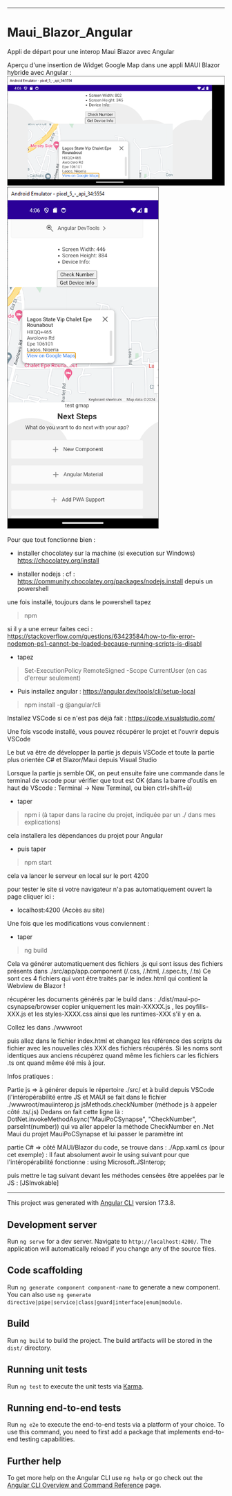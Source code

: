--------------------------------------------

# Maui_Blazor_Angular
Appli de départ pour une interop Maui Blazor avec Angular

Aperçu d'une insertion de Widget Google Map dans une appli MAUI Blazor hybride avec Angular :
[![PLG01](img/portrait.png)](img/portrait.png)
[![PLG02](img/paysage.png)](img/paysage.png)

Pour que tout fonctionne bien : 
- installer chocolatey sur la machine (si execution sur Windows)
https://chocolatey.org/install

- installer nodejs :  cf : 
https://community.chocolatey.org/packages/nodejs.install
depuis un powershell

une fois installé, toujours dans le powershell tapez 
>npm

si il y a une erreur faites ceci :
https://stackoverflow.com/questions/63423584/how-to-fix-error-nodemon-ps1-cannot-be-loaded-because-running-scripts-is-disabl

- tapez 
> Set-ExecutionPolicy RemoteSigned -Scope CurrentUser 
(en cas d'erreur seulement)

- Puis installez angular : 
https://angular.dev/tools/cli/setup-local

> npm install -g @angular/cli


Installez VSCode si ce n'est pas déjà fait : 
https://code.visualstudio.com/

Une fois vscode installé, vous pouvez récupérer le projet et l'ouvrir depuis VSCode

Le but va être de développer la partie js depuis VSCode et toute la partie plus orientée C# et Blazor/Maui depuis Visual Studio

Lorsque la partie js semble OK, on peut ensuite faire une commande dans le terminal de vscode pour vérifier que tout est OK (dans la barre d'outils en haut de VScode : Terminal -> New Terminal, ou bien ctrl+shift+ù)

- taper 
> npm i
(à taper dans la racine du projet, indiquée par un ./ dans mes explications)

cela installera les dépendances du projet pour Angular

- puis taper 
> npm start

cela va lancer le serveur en local sur le port 4200

pour tester le site si votre navigateur n'a pas automatiquement ouvert la page cliquer ici : 
- localhost:4200
(Accès au site)

Une fois que les modifications vous conviennent : 

- taper 
> ng build

Cela va générer automatiquement des fichiers .js qui sont issus des fichiers présents dans ./src/app/app.component (/.css, /.html, /.spec.ts, /.ts)
Ce sont ces 4 fichiers qui vont être traités par le index.html qui contient la Webview de Blazor !

récupérer les documents générés par le build dans : ./dist/maui-po-csynapse/browser
copier uniquement les main-XXXXX.js , les poyfills-XXX.js et les styles-XXXX.css ainsi que les runtimes-XXX s'il y en a.

Collez les dans ./wwwroot 

puis allez dans le fichier index.html et changez les référence des scripts du fichier avec les nouvelles clés XXX des fichiers récupérés.
Si les noms sont identiques aux anciens récupérez quand même les fichiers car les fichiers .ts ont quand même été mis à jour.



Infos pratiques :

Partie js => à générer depuis le répertoire ./src/ et à build depuis VSCode (l'intéropérabilité entre JS et MAUI se fait dans le fichier ./wwwroot/mauiinterop.js 
jsMethods.checkNumber (méthode js à appeler côté .ts/.js) 
Dedans on fait cette ligne là : DotNet.invokeMethodAsync("MauiPoCSynapse", "CheckNumber", parseInt(number))
qui va aller appeler la méthode CheckNumber en .Net Maui du projet MauiPoCSynapse et lui passer le paramètre int

partie C# => côté MAUI/Blazor du code, se trouve dans : ./App.xaml.cs (pour cet exemple) : 
Il faut absolument avoir le using suivant pour que l'intéropérabilité fonctionne : 
using Microsoft.JSInterop;

puis mettre le tag suivant devant les méthodes censées être appelées par le JS : 
   [JSInvokable]
   
--------------------------------------


This project was generated with [Angular CLI](https://github.com/angular/angular-cli) version 17.3.8.

## Development server

Run `ng serve` for a dev server. Navigate to `http://localhost:4200/`. The application will automatically reload if you change any of the source files.

## Code scaffolding

Run `ng generate component component-name` to generate a new component. You can also use `ng generate directive|pipe|service|class|guard|interface|enum|module`.

## Build

Run `ng build` to build the project. The build artifacts will be stored in the `dist/` directory.

## Running unit tests

Run `ng test` to execute the unit tests via [Karma](https://karma-runner.github.io).

## Running end-to-end tests

Run `ng e2e` to execute the end-to-end tests via a platform of your choice. To use this command, you need to first add a package that implements end-to-end testing capabilities.

## Further help

To get more help on the Angular CLI use `ng help` or go check out the [Angular CLI Overview and Command Reference](https://angular.io/cli) page.  




